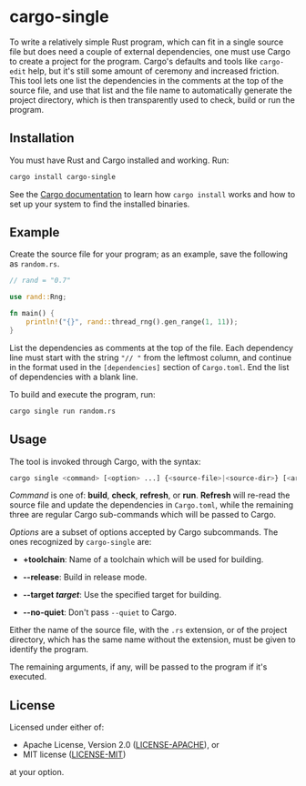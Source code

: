# cargo-single

To write a relatively simple Rust program, which can fit in a single source
file but does need a couple of external dependencies, one must use Cargo to
create a project for the program. Cargo's defaults and tools like `cargo-edit`
help, but it's still some amount of ceremony and increased friction. This tool
lets one list the dependencies in the comments at the top of the source file,
and use that list and the file name to automatically generate the project
directory, which is then transparently used to check, build or run the program.

## Installation

You must have Rust and Cargo installed and working. Run:

```sh
cargo install cargo-single
```

See the [Cargo documentation](https://doc.rust-lang.org/cargo/) to learn how
`cargo install` works and how to set up your system to find the installed
binaries.

## Example

Create the source file for your program; as an example, save the following
as `random.rs`.

```rust
// rand = "0.7"

use rand::Rng;

fn main() {
    println!("{}", rand::thread_rng().gen_range(1, 11));
}
```

List the dependencies as comments at the top of the file. Each dependency line
must start with the string `"// "` from the leftmost column, and continue in the
format used in the `[dependencies]` section of `Cargo.toml`. End the list of
dependencies with a blank line.

To build and execute the program, run:

```sh
cargo single run random.rs
```

## Usage

The tool is invoked through Cargo, with the syntax:

```sh
cargo single <command> [<option> ...] {<source-file>|<source-dir>} [<arguments>]
```

_Command_ is one of: __build__, __check__, __refresh__, or __run__. __Refresh__ will
re-read the source file and update the dependencies in `Cargo.toml`, while the remaining
three are regular Cargo sub-commands which will be passed to Cargo.

_Options_ are a subset of options accepted by Cargo subcommands. The ones recognized by
`cargo-single` are:

* __+toolchain__: Name of a toolchain which will be used for building.

* __--release__: Build in release mode.

* __--target *target*__: Use the specified target for building.

* __--no-quiet__: Don't pass `--quiet` to Cargo.

Either the name of the source file, with the `.rs` extension, or of the project directory,
which has the same name without the extension, must be given to identify the program.

The remaining arguments, if any, will be passed to the program if it's executed.

## License

Licensed under either of:

 * Apache License, Version 2.0 ([LICENSE-APACHE](LICENSE-APACHE)), or
 * MIT license ([LICENSE-MIT](LICENSE-MIT))

at your option.
